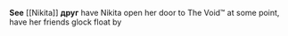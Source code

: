 **See** [[Nikita]]
**друг**
have Nikita open her door to The Void:tm: at some point, have her friends glock float by